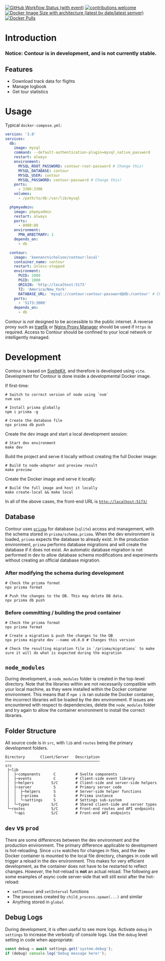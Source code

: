 [![GitHub Workflow Status (with event)](https://img.shields.io/github/actions/workflow/status/knicholson32/Contour/docker-build.yml)](https://github.com/knicholson32/Contour/actions)
[![contributions welcome](https://img.shields.io/badge/contributions-welcome-brightgreen.svg?style=flat)](https://github.com/knicholson32/Contour/issues)
[![Docker Image Size with architecture (latest by date/latest semver)](https://img.shields.io/docker/image-size/keenanrnicholson/contour)](https://hub.docker.com/r/keenanrnicholson/Contour/tags)
[![Docker Pulls](https://img.shields.io/docker/pulls/keenanrnicholson/contour)](https://hub.docker.com/r/keenanrnicholson/contour/tags)

# Introduction

### **Notice**: Contour is in development, and is not currently stable.

## Features

- Download track data for flights
- Manage logbook
- Get tour statistics

# Usage

Typical `docker-compose.yml`:

```yml
version: '3.8'
services:
  db:
    image: mysql
    command: --default-authentication-plugin=mysql_native_password
    restart: always
    environment:
      MYSQL_ROOT_PASSWORD: contour-root-password # Change this!
      MYSQL_DATABASE: contour
      MYSQL_USER: contour
      MYSQL_PASSWORD: contour-password # Change this!
    ports:
      - 3306:3306
    volumes:
      - /path/to/db:/var/lib/mysql

  phpmyadmin:
    image: phpmyadmin
    restart: always
    ports:
      - 8080:80
    environment:
      PMA_ARBITRARY: 1
    depends_on:
      - db

  contour:
    image: 'keenanrnicholson/contour:local'
    container_name: contour
    restart: unless-stopped
    environment:
      PUID: 1000
      PGID: 1000
      ORIGIN: 'http://localhost:5173'
      TZ: 'America/New_York'
      DATABASE_URL: 'mysql://contour:contour-password@db:/contour' # Change this!
    ports:
      - '5173:3000'
    depends_on:
      - db
```

Contour is _not_ designed to be accessible to the public internet. A reverse proxy such as [traefik](https://traefik.io/traefik/) or [Nginx Proxy Manager](https://nginxproxymanager.com/) should be used if `https` is required. Access to Contour should be confined to your local network or intelligently managed.

# Development

Contour is based on [SvelteKit](https://kit.svelte.dev/), and therefore is developed using `vite`. Development for Contour is done inside a developmental Docker image.

If first-time:

```shell
# Switch to correct version of node using `nvm`
nvm use

# Install prisma globally
npm i prisma -g

# Create the database file
npx prisma db push
```

Create the dev image and start a local development session:

```shell
# Start dev environment
make dev
```

Build the project and serve it locally without creating the full Docker image:

```shell
# Build to node-adapter and preview result
make preview
```

Create the Docker image and serve it locally:

```shell
# Build the full image and host it locally
make create-local && make local
```

In all of the above cases, the front-end URL is [`http://localhost:5173/`](http://localhost:5173/)

## Database

Contour uses [`prisma`](https://www.prisma.io/) for database (`sqlite`) access and management, with the schema stored in `prisma/schema.prisma`. When the dev environment is loaded, `prisma` expects the database to already exist. In the production environment, `prisma` performs database migrations and will create the database if it does not exist. An automatic database migration is not performed in dev to allow database schema modifications and experiments without creating an official database migration.

### After modifying the schema during development

```shell
# Check the prisma format
npx prisma format

# Push the changes to the DB. This may delete DB data.
npx prisma db push
```

### Before committing / building the prod container

```shell
# Check the prisma format
npx prisma format

# Create a migration & push the changes to the DB
npx prisma migrate dev --name v0.0.0 # Changes this version

# Check the resulting migration file in `/prisma/migrations` to make sure it will do what is expected during the migration
```

## `node_modules`

During development, a `node_modules` folder is created in the top-level directory. Note that the libraries within are not necessarily compatible with your local machine, as they were installed within the Docker container environment. This means that if `npm i` is ran outside the Docker container, the incorrect libraries will be loaded by the dev environment. If issues are encountered with respect to dependencies, delete the `node_modules` folder and try again to allow the container environment to install the correct libraries.

## Folder Structure

All source code is in `src`, with `lib` and `routes` being the primary development folders.

```shell
Directory       Client/Server   Description
───────────────────────────────────────────
src
 ├─lib
 │  ├─components      C         # Svelte components
 │  ├─events          C         # Client-side event library
 │  ├─helpers        S/C        # Client-side and server-side helpers
 │  ├─server          S         # Primary server code
 │  │  ├─helpers      S         # Server-side helper functions
 │  │  ├─prisma       S         # Prisma instance
 │  │  └─settings     S         # Settings sub-system
 │  └─types          S/C        # Shared client-side and server types
 └─routes            S/C        # Front-end routes and API endpoints
    └─api            S/C        # Front-end API endpoints
```

## `dev` vs `prod`

There are some differences between the dev environment and the production environment. The primary difference applicable to development is hot-reloading. Since `vite` watches for changes in files, and the dev Docker container is mounted to the local file directory, changes in code will trigger a reload in the dev environment. This makes for very efficient development, as the container does not have to be restarted to reflect changes. _However_, the hot-reload is **not** an actual reload. The following are some examples of async code server-side that will still exist after the hot-reload:

- `setTimeout` and `setInterval` functions
- The processes created by `child_process.spawn(...)` and similar
- Anything stored in `global`

## Debug Logs

During development, it is often useful to see more logs. Activate `debug` in `settings` to increase the verbosity of console logs. Use the `debug` level setting in code when appropriate:

```Typescript
const debug = await settings.get('system.debug');
if (debug) console.log('Debug message here!');
```